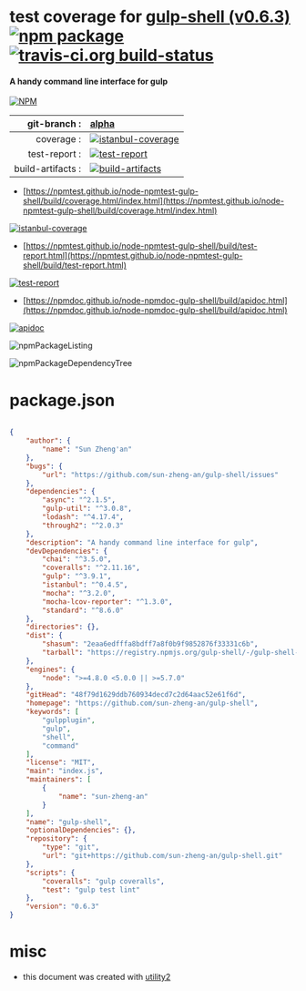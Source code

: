# test coverage for  [gulp-shell (v0.6.3)](https://github.com/sun-zheng-an/gulp-shell)  [![npm package](https://img.shields.io/npm/v/npmtest-gulp-shell.svg?style=flat-square)](https://www.npmjs.org/package/npmtest-gulp-shell) [![travis-ci.org build-status](https://api.travis-ci.org/npmtest/node-npmtest-gulp-shell.svg)](https://travis-ci.org/npmtest/node-npmtest-gulp-shell)
#### A handy command line interface for gulp

[![NPM](https://nodei.co/npm/gulp-shell.png?downloads=true&downloadRank=true&stars=true)](https://www.npmjs.com/package/gulp-shell)

| git-branch : | [alpha](https://github.com/npmtest/node-npmtest-gulp-shell/tree/alpha)|
|--:|:--|
| coverage : | [![istanbul-coverage](https://npmtest.github.io/node-npmtest-gulp-shell/build/coverage.badge.svg)](https://npmtest.github.io/node-npmtest-gulp-shell/build/coverage.html/index.html)|
| test-report : | [![test-report](https://npmtest.github.io/node-npmtest-gulp-shell/build/test-report.badge.svg)](https://npmtest.github.io/node-npmtest-gulp-shell/build/test-report.html)|
| build-artifacts : | [![build-artifacts](https://npmtest.github.io/node-npmtest-gulp-shell/glyphicons_144_folder_open.png)](https://github.com/npmtest/node-npmtest-gulp-shell/tree/gh-pages/build)|

- [https://npmtest.github.io/node-npmtest-gulp-shell/build/coverage.html/index.html](https://npmtest.github.io/node-npmtest-gulp-shell/build/coverage.html/index.html)

[![istanbul-coverage](https://npmtest.github.io/node-npmtest-gulp-shell/build/screenCapture.buildCi.browser.%252Ftmp%252Fbuild%252Fcoverage.lib.html.png)](https://npmtest.github.io/node-npmtest-gulp-shell/build/coverage.html/index.html)

- [https://npmtest.github.io/node-npmtest-gulp-shell/build/test-report.html](https://npmtest.github.io/node-npmtest-gulp-shell/build/test-report.html)

[![test-report](https://npmtest.github.io/node-npmtest-gulp-shell/build/screenCapture.buildCi.browser.%252Ftmp%252Fbuild%252Ftest-report.html.png)](https://npmtest.github.io/node-npmtest-gulp-shell/build/test-report.html)

- [https://npmdoc.github.io/node-npmdoc-gulp-shell/build/apidoc.html](https://npmdoc.github.io/node-npmdoc-gulp-shell/build/apidoc.html)

[![apidoc](https://npmdoc.github.io/node-npmdoc-gulp-shell/build/screenCapture.buildCi.browser.%252Ftmp%252Fbuild%252Fapidoc.html.png)](https://npmdoc.github.io/node-npmdoc-gulp-shell/build/apidoc.html)

![npmPackageListing](https://npmtest.github.io/node-npmtest-gulp-shell/build/screenCapture.npmPackageListing.svg)

![npmPackageDependencyTree](https://npmtest.github.io/node-npmtest-gulp-shell/build/screenCapture.npmPackageDependencyTree.svg)



# package.json

```json

{
    "author": {
        "name": "Sun Zheng'an"
    },
    "bugs": {
        "url": "https://github.com/sun-zheng-an/gulp-shell/issues"
    },
    "dependencies": {
        "async": "^2.1.5",
        "gulp-util": "^3.0.8",
        "lodash": "^4.17.4",
        "through2": "^2.0.3"
    },
    "description": "A handy command line interface for gulp",
    "devDependencies": {
        "chai": "^3.5.0",
        "coveralls": "^2.11.16",
        "gulp": "^3.9.1",
        "istanbul": "^0.4.5",
        "mocha": "^3.2.0",
        "mocha-lcov-reporter": "^1.3.0",
        "standard": "^8.6.0"
    },
    "directories": {},
    "dist": {
        "shasum": "2eaa6edfffa8bdff7a8f0b9f9852876f33331c6b",
        "tarball": "https://registry.npmjs.org/gulp-shell/-/gulp-shell-0.6.3.tgz"
    },
    "engines": {
        "node": ">=4.8.0 <5.0.0 || >=5.7.0"
    },
    "gitHead": "48f79d1629ddb760934decd7c2d64aac52e61f6d",
    "homepage": "https://github.com/sun-zheng-an/gulp-shell",
    "keywords": [
        "gulpplugin",
        "gulp",
        "shell",
        "command"
    ],
    "license": "MIT",
    "main": "index.js",
    "maintainers": [
        {
            "name": "sun-zheng-an"
        }
    ],
    "name": "gulp-shell",
    "optionalDependencies": {},
    "repository": {
        "type": "git",
        "url": "git+https://github.com/sun-zheng-an/gulp-shell.git"
    },
    "scripts": {
        "coveralls": "gulp coveralls",
        "test": "gulp test lint"
    },
    "version": "0.6.3"
}
```



# misc
- this document was created with [utility2](https://github.com/kaizhu256/node-utility2)

